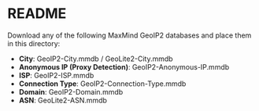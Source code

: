 # README

Download any of the following MaxMind GeoIP2 databases and place them in this directory:
- **City**:  GeoIP2-City.mmdb / GeoLite2-City.mmdb
- **Anonymous IP (Proxy Detection)**:  GeoIP2-Anonymous-IP.mmdb
- **ISP**:  GeoIP2-ISP.mmdb
- **Connection Type**:  GeoIP2-Connection-Type.mmdb
- **Domain**:  GeoIP2-Domain.mmdb
- **ASN**: GeoLite2-ASN.mmdb
